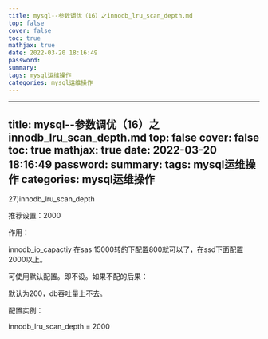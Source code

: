 ```yaml
---
title: mysql--参数调优（16）之innodb_lru_scan_depth.md
top: false
cover: false
toc: true
mathjax: true
date: 2022-03-20 18:16:49
password:
summary:
tags: mysql运维操作
categories: mysql运维操作
---
```

---
title: mysql--参数调优（16）之innodb_lru_scan_depth.md
top: false
cover: false
toc: true
mathjax: true
date: 2022-03-20 18:16:49
password:
summary:
tags: mysql运维操作
categories: mysql运维操作
---
27)innodb_lru_scan_depth

推荐设置：2000

作用：

innodb_io_capactiy 在sas 15000转的下配置800就可以了，在ssd下面配置2000以上。

可使用默认配置。即不设。如果不配的后果：

默认为200，db吞吐量上不去。

配置实例：

innodb_lru_scan_depth = 2000

